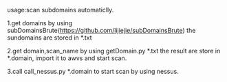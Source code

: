 usage:scan subdomains automaticlly.

1.get domains by using subDomainsBrute(https://github.com/lijiejie/subDomainsBrute)
the sundomains are stored in *.txt 

2.get domain,scan_name by using 
  getDomain.py *.txt
  the result are store in *.domain, import it to awvs and start scan.
 
3.call call_nessus.py *.domain to start scan by using nessus.
